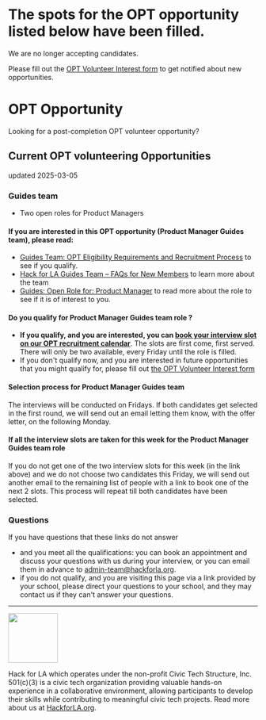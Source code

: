 # The spots for the OPT opportunity listed below have been filled.
We are no longer accepting candidates. 

Please fill out the [OPT Volunteer Interest form](https://docs.google.com/forms/d/e/1FAIpQLSf9AN_2aACfHg-npBNFU1HiWEEy9c-kra1HQ7WD42WIOrq5Aw/viewform) to get notified about new opportunities.

# OPT Opportunity

Looking for a post-completion OPT volunteer opportunity?

## Current OPT volunteering Opportunities
updated 2025-03-05

### Guides team
- Two open roles for Product Managers 

#### If you are interested in this OPT opportunity (Product Manager Guides team), please read:
- [Guides Team: OPT Eligibility Requirements and Recruitment Process](https://github.com/hackforla/guides/wiki/Guides-Team:-OPT-Eligibility-Requirements-and-Recruitment-Process) to see if you qualify.
- [Hack for LA Guides Team – FAQs for New Members](https://docs.google.com/document/d/1Bh_aofLhSd1mnhAHOApBIXlpUeON29X4JzMM0z1uIFU/edit?tab=t.0) to learn more about the team
- [Guides: Open Role for: Product Manager](https://github.com/hackforla/guides/issues/171) to read more about the role to see if it is of interest to you.

#### Do you qualify for Product Manager Guides team role ?
- **If you qualify, and you are interested, you can [book your interview slot on our OPT recruitment calendar](https://calendar.app.google/pg16A5SKpqR55DDm9)**. The slots are first come, first served.  There will only be two available, every Friday until the role is filled.
- If you don't qualify now, and you are interested in future opportunities that you might qualify for, please fill out [the OPT Volunteer Interest form](https://docs.google.com/forms/d/e/1FAIpQLSf9AN_2aACfHg-npBNFU1HiWEEy9c-kra1HQ7WD42WIOrq5Aw/viewform)

#### Selection process for Product Manager Guides team
The interviews will be conducted on Fridays. If both candidates get selected in the first round, we will send out an email letting them know, with the offer letter, on the following Monday. 

#### If all the interview slots are taken for this week for the Product Manager Guides team role
If you do not get one of the two interview slots for this week (in the link above) and we do not choose two candidates this Friday, we will send out another email to the remaining list of people with a link to book one of the next 2 slots. This process will repeat till both candidates have been selected.

### Questions
If you have questions that these links do not answer
- and you meet all the qualifications: you can book an appointment and discuss your questions with us during your interview, or you can email them in advance to admin-team@hackforla.org.  
- if you do not qualify, and you are visiting this page via a link provided by your school, please direct your questions to your school, and they may contact us if they can't answer your questions.

---
<img src="https://github.com/user-attachments/assets/fe0760ab-022a-45dd-8ff3-167853aaaaab" width=100px>

Hack for LA which operates under the non-profit Civic Tech Structure, Inc. 501(c)(3) is a civic tech organization providing valuable hands-on experience in a collaborative environment, allowing participants to develop their skills while contributing to meaningful civic tech projects. Read more about us at [HackforLA.org](http://hackforla.org/).
